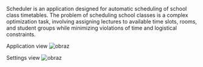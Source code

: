 Scheduler is an application designed for automatic scheduling of school class timetables. The problem of scheduling school classes is a complex optimization task, involving assigning lectures to available time slots, rooms, and student groups while minimizing violations of time and logistical constraints.

Application view
![obraz](https://github.com/PublicVoidToString/Planista/assets/153829544/79fdbb16-6df8-4701-8e29-1e89b37746d6)

Settings view
![obraz](https://github.com/PublicVoidToString/Planista/assets/153829544/27d235ba-1673-449b-8547-e0dec824417f)
